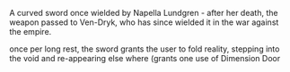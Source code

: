 A curved sword once wielded by Napella Lundgren - after her death, the weapon passed to Ven-Dryk, who has since wielded it in the war against the empire.

once per long rest, the sword grants the user to fold reality, stepping into the void and re-appearing else where (grants one use of Dimension Door